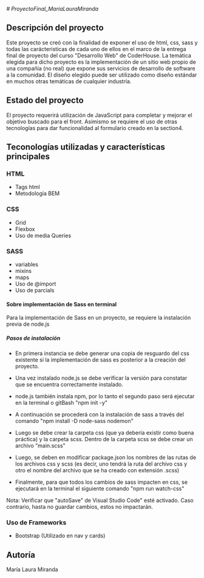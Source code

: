 <em> # ProyectoFinal_MariaLauraMiranda </em>

<h2>Descripción del proyecto</h2>

Este proyecto se creó con la finalidad de exponer el uso de html, css, sass y todas las carácteristicas de cada uno de ellos en el marco de la entrega final de proyecto del curso "Desarrollo Web" de CoderHouse. 
La temática elegida para dicho proyecto es la implementación de un sitio web propio de una compañía (no real) que expone sus servicios de desarrollo de software a la comunidad.
El diseño elegido puede ser utilizado como diseño estándar en muchos otras temáticas de cualquier industría.

<h2>Estado del proyecto</h2>

El proyecto requerirá utilización de JavaScript para completar y mejorar el objetivo buscado para el front. Asimismo se requiere el uso de otras tecnologías para dar funcionalidad al formulario creado en la section4.

<h2>Teconologías utilizadas y características principales</h2>

<h3>HTML</h3>

- Tags html
- Metodología BEM

<h3>CSS</h3>

- Grid
- Flexbox
- Uso de media Queries

<h3>SASS</h3>

- variables
- mixins
- maps
- Uso de @import
- Uso de parcials

<h4>Sobre implementación de Sass en terminal</h4>
Para la implementación de Sass en un proyecto, se requiere la instalación previa de node.js

<h5>Pasos de instalación</h5>

- En primera instancia se debe generar una copia de resguardo del css existente si la implementación de sass es posterior a la creación del proyecto.

- Una vez instalado node.js se debe verificar la versión para constatar que se encuentra correctamente instalado. 

- node.js también instala npm, por lo tanto el segundo paso será ejecutar en la terminal o gitBash "npm init -y"

- A continuación se procederá con la instalación de sass a través del comando "npm install -D node-sass nodemon"

- Luego se debe crear la carpeta css (que ya debería existir como buena práctica) y la carpeta scss. Dentro de la carpeta scss se debe crear un archivo "main.scss"

- Luego, se deben en modificar package.json los nombres de las rutas de los archivos css y scss (es decir, uno tendrá la ruta del archivo css y otro el nombre del archivo que se ha creado con extensión .scss)

- Finalmente, para que todos los cambios de sass impacten en css, se ejecutará en la terminal el siguiente comando "npm run watch-css"

Nota: Verificar que "autoSave" de Visual Studio Code" esté activado. Caso contrario, hasta no guardar cambios, estos no impactarán.

<h3>Uso de Frameworks</h3>

- Bootstrap (Utilizado en nav y cards)

<h2>Autoría</h2>
María Laura Miranda



